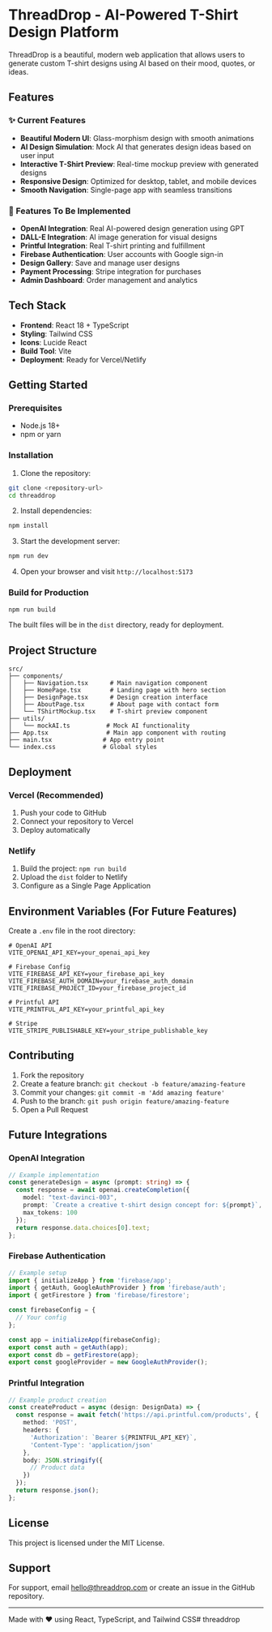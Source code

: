 # ThreadDrop - AI-Powered T-Shirt Design Platform

ThreadDrop is a beautiful, modern web application that allows users to generate custom T-shirt designs using AI based on their mood, quotes, or ideas.

## Features

### ✨ Current Features
- **Beautiful Modern UI**: Glass-morphism design with smooth animations
- **AI Design Simulation**: Mock AI that generates design ideas based on user input
- **Interactive T-Shirt Preview**: Real-time mockup preview with generated designs
- **Responsive Design**: Optimized for desktop, tablet, and mobile devices
- **Smooth Navigation**: Single-page app with seamless transitions

### 🚧 Features To Be Implemented
- **OpenAI Integration**: Real AI-powered design generation using GPT
- **DALL-E Integration**: AI image generation for visual designs
- **Printful Integration**: Real T-shirt printing and fulfillment
- **Firebase Authentication**: User accounts with Google sign-in
- **Design Gallery**: Save and manage user designs
- **Payment Processing**: Stripe integration for purchases
- **Admin Dashboard**: Order management and analytics

## Tech Stack

- **Frontend**: React 18 + TypeScript
- **Styling**: Tailwind CSS
- **Icons**: Lucide React
- **Build Tool**: Vite
- **Deployment**: Ready for Vercel/Netlify

## Getting Started

### Prerequisites
- Node.js 18+ 
- npm or yarn

### Installation

1. Clone the repository:
```bash
git clone <repository-url>
cd threaddrop
```

2. Install dependencies:
```bash
npm install
```

3. Start the development server:
```bash
npm run dev
```

4. Open your browser and visit `http://localhost:5173`

### Build for Production

```bash
npm run build
```

The built files will be in the `dist` directory, ready for deployment.

## Project Structure

```
src/
├── components/
│   ├── Navigation.tsx      # Main navigation component
│   ├── HomePage.tsx        # Landing page with hero section
│   ├── DesignPage.tsx      # Design creation interface
│   ├── AboutPage.tsx       # About page with contact form
│   └── TShirtMockup.tsx    # T-shirt preview component
├── utils/
│   └── mockAI.ts          # Mock AI functionality
├── App.tsx                # Main app component with routing
├── main.tsx              # App entry point
└── index.css             # Global styles

```

## Deployment

### Vercel (Recommended)
1. Push your code to GitHub
2. Connect your repository to Vercel
3. Deploy automatically

### Netlify
1. Build the project: `npm run build`
2. Upload the `dist` folder to Netlify
3. Configure as a Single Page Application

## Environment Variables (For Future Features)

Create a `.env` file in the root directory:

```env
# OpenAI API
VITE_OPENAI_API_KEY=your_openai_api_key

# Firebase Config
VITE_FIREBASE_API_KEY=your_firebase_api_key
VITE_FIREBASE_AUTH_DOMAIN=your_firebase_auth_domain
VITE_FIREBASE_PROJECT_ID=your_firebase_project_id

# Printful API
VITE_PRINTFUL_API_KEY=your_printful_api_key

# Stripe
VITE_STRIPE_PUBLISHABLE_KEY=your_stripe_publishable_key
```

## Contributing

1. Fork the repository
2. Create a feature branch: `git checkout -b feature/amazing-feature`
3. Commit your changes: `git commit -m 'Add amazing feature'`
4. Push to the branch: `git push origin feature/amazing-feature`
5. Open a Pull Request

## Future Integrations

### OpenAI Integration
```typescript
// Example implementation
const generateDesign = async (prompt: string) => {
  const response = await openai.createCompletion({
    model: "text-davinci-003",
    prompt: `Create a creative t-shirt design concept for: ${prompt}`,
    max_tokens: 100
  });
  return response.data.choices[0].text;
};
```

### Firebase Authentication
```typescript
// Example setup
import { initializeApp } from 'firebase/app';
import { getAuth, GoogleAuthProvider } from 'firebase/auth';
import { getFirestore } from 'firebase/firestore';

const firebaseConfig = {
  // Your config
};

const app = initializeApp(firebaseConfig);
export const auth = getAuth(app);
export const db = getFirestore(app);
export const googleProvider = new GoogleAuthProvider();
```

### Printful Integration
```typescript
// Example product creation
const createProduct = async (design: DesignData) => {
  const response = await fetch('https://api.printful.com/products', {
    method: 'POST',
    headers: {
      'Authorization': `Bearer ${PRINTFUL_API_KEY}`,
      'Content-Type': 'application/json'
    },
    body: JSON.stringify({
      // Product data
    })
  });
  return response.json();
};
```

## License

This project is licensed under the MIT License.

## Support

For support, email hello@threaddrop.com or create an issue in the GitHub repository.

---

Made with ❤️ using React, TypeScript, and Tailwind CSS#   t h r e a d d r o p  
 